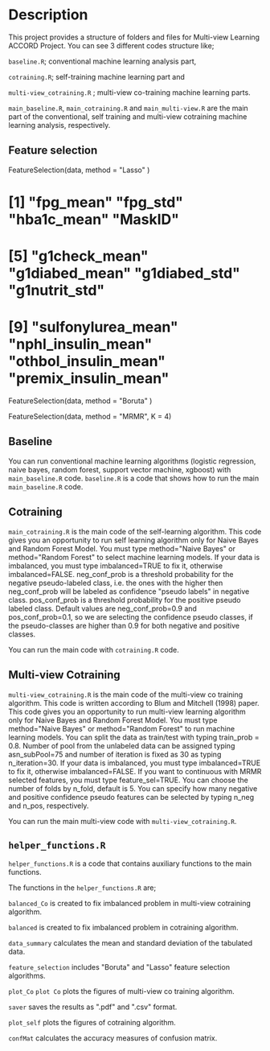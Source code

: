 #  Description
This project provides a structure of folders and files for Multi-view Learning ACCORD Project. You can see 3 different codes structure like;

```baseline.R```; conventional machine learning analysis part,

```cotraining.R```; self-training machine learning part and

```multi-view_cotraining.R``` ; multi-view co-training machine learning parts.

```main_baseline.R```, ```main_cotraining.R``` and ```main_multi-view.R``` are the main part of the conventional, self training and multi-view cotraining machine learning analysis, respectively.

## Feature selection

FeatureSelection(data, method = "Lasso" )

# [1] "fpg_mean"            "fpg_std"             "hba1c_mean"          "MaskID"             
# [5] "g1check_mean"        "g1diabed_mean"       "g1diabed_std"        "g1nutrit_std"       
# [9] "sulfonylurea_mean"   "nphl_insulin_mean"   "othbol_insulin_mean" "premix_insulin_mean"

FeatureSelection(data, method = "Boruta" )

FeatureSelection(data, method = "MRMR", K = 4)

## Baseline 

You can run conventional machine learning algorithms (logistic regression, naive bayes, random forest, support vector machine, xgboost) with ```main_baseline.R``` code. ```baseline.R``` is a code that shows how to run the main ```main_baseline.R``` code.


## Cotraining 

```main_cotraining.R``` is the main code of the self-learning algorithm.
This code gives you an opportunity to run self learning algorithm only for 
Naive Bayes and Random Forest Model. You must type method="Naive Bayes" or 
method="Random Forest" to select machine learning models. If your data is imbalanced, 
you must type imbalanced=TRUE to fix it, otherwise imbalanced=FALSE. neg_conf_prob 
is a threshold probability for the negative pseudo-labeled class, i.e. the ones 
with the higher then neg_conf_prob will be labeled as confidence "pseudo labels" in 
negative class. pos_conf_prob is a threshold probability for the positive pseudo labeled class.
Default values are neg_conf_prob=0.9 and pos_conf_prob=0.1, so we are selecting the confidence 
pseudo classes, if the pseudo-classes are higher than 0.9 for both negative and positive classes.

You can run the main code with ```cotraining.R``` code. 


## Multi-view Cotraining

```multi-view_cotraining.R``` is the main code of the multi-view co training algorithm. This code is written according to Blum and Mitchell (1998) paper. This code gives you an opportunity to run multi-view learning algorithm only for Naive Bayes and Random Forest Model. You must type method="Naive Bayes" or method="Random Forest" to run machine learning models. You can split the data as train/test with typing train_prob = 0.8. Number of pool from the unlabeled data can be assigned typing asn_subPool=75 and number of iteration is fixed as 30 as typing n_iteration=30. If your data is imbalanced, you must type imbalanced=TRUE to fix it, otherwise imbalanced=FALSE. If you want to continuous with MRMR selected features, you must type feature_sel=TRUE. You can choose the number of folds by n_fold, default is 5. You can specify how many negative and positive confidence pseudo features can be selected by typing n_neg and n_pos, respectively.

You can run the main multi-view code with ```multi-view_cotraining.R```. 


## ```helper_functions.R```

```helper_functions.R``` is a code that contains auxiliary functions to the main functions.

The functions in the ```helper_functions.R```  are;

```balanced_Co``` is created to fix imbalanced problem in multi-view cotraining algorithm.

```balanced``` is created to fix imbalanced problem in cotraining algorithm.

```data_summary``` calculates the mean and standard deviation of the tabulated data.

```feature_selection``` includes "Boruta" and "Lasso" feature selection algorithms.

```plot_Co``` ```plot Co``` plots the figures of multi-view co training algorithm.

```saver``` saves the results as ".pdf" and ".csv" format.

```plot_self``` plots the figures of cotraining algorithm.
 
 ```confMat``` calculates the accuracy measures of confusion matrix.

